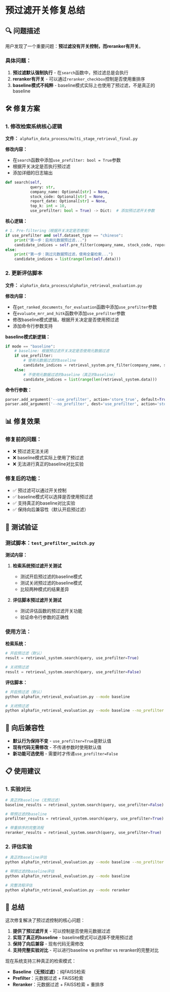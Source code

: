 # 预过滤开关修复总结

## 🔍 问题描述

用户发现了一个重要问题：**预过滤没有开关控制，而reranker有开关**。

### 具体问题：
1. **预过滤默认强制执行** - 在`search`函数中，预过滤总是会执行
2. **reranker有开关** - 可以通过`reranker_checkbox`控制是否使用重排序
3. **baseline模式不纯粹** - baseline模式实际上也使用了预过滤，不是真正的baseline

## 🛠️ 修复方案

### 1. 修改检索系统核心逻辑

**文件：** `alphafin_data_process/multi_stage_retrieval_final.py`

**修改内容：**
- 在`search`函数中添加`use_prefilter: bool = True`参数
- 根据开关决定是否执行预过滤
- 添加详细的日志输出

```python
def search(self, 
           query: str,
           company_name: Optional[str] = None,
           stock_code: Optional[str] = None,
           report_date: Optional[str] = None,
           top_k: int = 10,
           use_prefilter: bool = True) -> Dict:  # 添加预过滤开关参数
```

**核心逻辑：**
```python
# 1. Pre-filtering（根据开关决定是否使用）
if use_prefilter and self.dataset_type == "chinese":
    print("第一步：启用元数据预过滤...")
    candidate_indices = self.pre_filter(company_name, stock_code, report_date)
else:
    print("第一步：跳过元数据预过滤，使用全量检索...")
    candidate_indices = list(range(len(self.data)))
```

### 2. 更新评估脚本

**文件：** `alphafin_data_process/alphafin_retrieval_evaluation.py`

**修改内容：**
- 在`get_ranked_documents_for_evaluation`函数中添加`use_prefilter`参数
- 在`evaluate_mrr_and_hitk`函数中添加`use_prefilter`参数
- 修改baseline模式逻辑，根据开关决定是否使用预过滤
- 添加命令行参数支持

**baseline模式新逻辑：**
```python
if mode == "baseline":
    # baseline: 根据预过滤开关决定是否使用元数据过滤
    if use_prefilter:
        # 使用元数据过滤的baseline
        candidate_indices = retrieval_system.pre_filter(company_name, stock_code, report_date)
    else:
        # 不使用元数据过滤的baseline（真正的baseline）
        candidate_indices = list(range(len(retrieval_system.data)))
```

**命令行参数：**
```python
parser.add_argument('--use_prefilter', action='store_true', default=True, help='是否使用预过滤（默认True）')
parser.add_argument('--no_prefilter', dest='use_prefilter', action='store_false', help='关闭预过滤')
```

## 📊 修复效果

### 修复前的问题：
- ❌ 预过滤无法关闭
- ❌ baseline模式实际上使用了预过滤
- ❌ 无法进行真正的baseline对比实验

### 修复后的功能：
- ✅ 预过滤可以通过开关控制
- ✅ baseline模式可以选择是否使用预过滤
- ✅ 支持真正的baseline对比实验
- ✅ 保持向后兼容性（默认开启预过滤）

## 🧪 测试验证

### 测试脚本：`test_prefilter_switch.py`

**测试内容：**
1. **检索系统预过滤开关测试**
   - 测试开启预过滤的baseline模式
   - 测试关闭预过滤的baseline模式
   - 比较两种模式的结果差异

2. **评估脚本预过滤开关测试**
   - 测试评估函数的预过滤开关功能
   - 验证命令行参数的正确性

### 使用方法：

**检索系统：**
```python
# 开启预过滤（默认）
result = retrieval_system.search(query, use_prefilter=True)

# 关闭预过滤
result = retrieval_system.search(query, use_prefilter=False)
```

**评估脚本：**
```bash
# 开启预过滤（默认）
python alphafin_retrieval_evaluation.py --mode baseline

# 关闭预过滤
python alphafin_retrieval_evaluation.py --mode baseline --no_prefilter
```

## 🔄 向后兼容性

- **默认行为保持不变** - `use_prefilter=True`是默认值
- **现有代码无需修改** - 不传递参数时使用默认值
- **新功能可选使用** - 需要时才传递`use_prefilter=False`

## 📋 使用建议

### 1. 实验对比
```python
# 真正的baseline（无预过滤）
baseline_results = retrieval_system.search(query, use_prefilter=False)

# 带预过滤的baseline
prefilter_results = retrieval_system.search(query, use_prefilter=True)

# 带重排序的完整流程
reranker_results = retrieval_system.search(query, use_prefilter=True)
```

### 2. 评估实验
```bash
# 真正的baseline评估
python alphafin_retrieval_evaluation.py --mode baseline --no_prefilter

# 带预过滤的baseline评估
python alphafin_retrieval_evaluation.py --mode baseline

# 完整流程评估
python alphafin_retrieval_evaluation.py --mode reranker
```

## 🎯 总结

这次修复解决了预过滤控制的核心问题：

1. **提供了预过滤开关** - 可以控制是否使用元数据过滤
2. **实现了真正的baseline** - baseline模式可以选择不使用预过滤
3. **保持了向后兼容** - 现有代码无需修改
4. **支持完整实验对比** - 可以进行baseline vs prefilter vs reranker的完整对比

现在系统支持三种真正的检索模式：
- **Baseline（无预过滤）**：纯FAISS检索
- **Prefilter**：元数据过滤 + FAISS检索
- **Reranker**：元数据过滤 + FAISS检索 + 重排序 